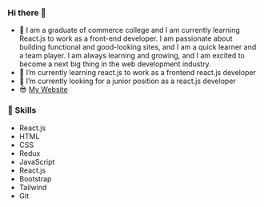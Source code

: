 ### Hi there 👋
- 🤔 I am a graduate of commerce college and I am currently learning React.js to work as a front-end developer. I am passionate about building functional and good-looking sites, and I am a quick learner and a team player. I am always learning and growing, and I am excited to become a next big thing in the web development industry.  
- 🌱 I’m currently learning react.js to work as a frontend react.js developer
- 🔭 I’m currently looking for a junior position as a react.js developer
- 😎 [My Website](https://gergesnashaat.netlify.app/)
 ### 💪 Skills
- React.js
- HTML
- CSS
- Redux
- JavaScript
- React.js 
- Bootstrap
- Tailwind
- Git
<!--
**G3RGES/G3RGES** is a ✨ _special_ ✨ repository because its `README.md` (this file) appears on your GitHub profile.

Here are some ideas to get you started:

- 🔭 I’m currently working on ...
- 🌱 I’m currently learning ...
- 👯 I’m looking to collaborate on ...
- 🤔 I’m looking for help with ...
- 💬 Ask me about ...
- 📫 How to reach me: ...
- 😄 Pronouns: ...
- ⚡ Fun fact: ...
-->
